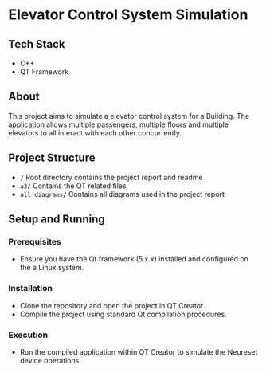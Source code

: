 # Elevator Control System Simulation

## Tech Stack
- C++
- QT Framework

## About
This project aims to simulate a elevator control system for a Building. The application allows multiple passengers, multiple floors and multiple elevators to all interact with each other concurrently.

## Project Structure
- `/` Root directory contains the project report and readme
- `a3/` Contains the QT related files
- `all_diagrams/` Contains all diagrams used in the project report


## Setup and Running

### Prerequisites
- Ensure you have the Qt framework (5.x.x) installed and configured on the a Linux system.

### Installation
- Clone the repository and open the project in QT Creator.
- Compile the project using standard Qt compilation procedures.

### Execution
- Run the compiled application within QT Creator to simulate the Neureset device operations.
